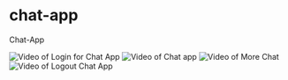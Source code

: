 # chat-app
Chat-App

![Video of Login for Chat App](https://media.giphy.com/media/Qw8O4HbhEgsUlv3HS3/giphy.gif)
![Video of Chat app](https://media.giphy.com/media/MFsmH7MPYsstGC1OS7/giphy.gif)
![Video of More Chat](https://media.giphy.com/media/PnOspUet8edCZneZ1t/giphy.gif)
![Video of Logout Chat App](https://media.giphy.com/media/UQVOPCRnKfLn9rbMKY/giphy.gif)
